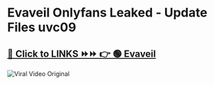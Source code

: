 
 # Evaveil Onlyfans Leaked - Update Files uvc09

## <h2><a href="https://clipsfans.com/Evaveil&ref=git">🔗 Click to LINKS ⏩⏩ 👉 🟢 Evaveil </a></h2>

<a href="https://clipsfans.com/Evaveil&ref=git" rel="nofollow" data-target="animated-image.originalLink"><img src="https://i.ibb.co.com/xMMVF88/686577567.gif" alt="Viral Video Original" style="max-width: 100%; display: inline-block;" data-target="animated-image.originalImage"></a>

